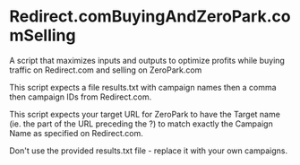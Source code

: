 # Redirect.comBuyingAndZeroPark.comSelling
A script that maximizes inputs and outputs to optimize profits while buying traffic on Redirect.com and selling on ZeroPark.com

This script expects a file results.txt with campaign names then a comma then campaign IDs from Redirect.com.

This script expects your target URL for ZeroPark to have the Target name (ie. the part of the URL preceding the ?) to match exactly the Campaign Name as specified on Redirect.com.

Don't use the provided results.txt file - replace it with your own campaigns.
